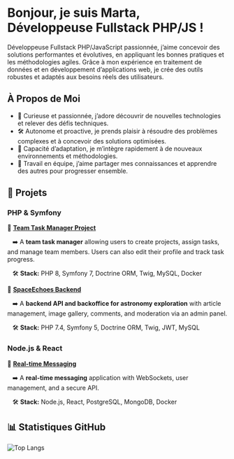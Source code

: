 # Bonjour, je suis Marta, Développeuse Fullstack PHP/JS !

Développeuse Fullstack PHP/JavaScript passionnée, j’aime concevoir des solutions performantes et évolutives, en appliquant les bonnes pratiques et les méthodologies agiles. Grâce à mon expérience en traitement de données et en développement d’applications web, je crée des outils robustes et adaptés aux besoins réels des utilisateurs.

## À Propos de Moi

- 🚀 Curieuse et passionnée, j’adore découvrir de nouvelles technologies et relever des défis techniques.
- 🛠️ Autonome et proactive, je prends plaisir à résoudre des problèmes complexes et à concevoir des solutions optimisées.
- 🔄 Capacité d’adaptation, je m’intègre rapidement à de nouveaux environnements et méthodologies.
- 🤝 Travail en équipe, j’aime partager mes connaissances et apprendre des autres pour progresser ensemble.

## 📌 Projets

### PHP & Symfony    

🔸 **[Team Task Manager Project](https://github.com/MartaSanzFlores/Team-Task-Manager-Project)**  

&nbsp;&nbsp;&nbsp;➡️ A **team task manager** allowing users to create projects, assign tasks, and manage team members. Users can also edit their profile and track task progress. 

&nbsp;&nbsp;&nbsp;🛠 **Stack:** PHP 8, Symfony 7, Doctrine ORM, Twig, MySQL, Docker  

🔸 **[SpaceEchoes Backend](https://github.com/MartaSanzFlores/SpaceEchoes)**  

&nbsp;&nbsp;&nbsp;➡️ A **backend API and backoffice for astronomy exploration** with article management, image gallery, comments, and moderation via an admin panel.  

&nbsp;&nbsp;&nbsp;🛠 **Stack:** PHP 7.4, Symfony 5, Doctrine ORM, Twig, JWT, MySQL  

### Node.js & React  

🔸 **[Real-time Messaging](https://github.com/MartaSanzFlores/Test-React-Nodejs)**  

&nbsp;&nbsp;&nbsp;➡️ A **real-time messaging** application with WebSockets, user management, and a secure API.  

&nbsp;&nbsp;&nbsp;🛠 **Stack:** Node.js, React, PostgreSQL, MongoDB, Docker   

## 📊 Statistiques GitHub

![Top Langs](https://github-readme-stats.vercel.app/api/top-langs/?username=MartaSanzFlores&show_icons=true&theme=catppuccin_latte&layout=compact&hide=blade&locale=fr)

<!--
**MartaSanzFlores/MartaSanzFlores** is a ✨ _special_ ✨ repository because its `README.md` (this file) appears on your GitHub profile.

Here are some ideas to get you started:

- 🔭 I’m currently working on ...
- 🌱 I’m currently learning ...
- 👯 I’m looking to collaborate on ...
- 🤔 I’m looking for help with ...
- 💬 Ask me about ...
- 📫 How to reach me: ...
- 😄 Pronouns: ...
- ⚡ Fun fact: ...
-->
